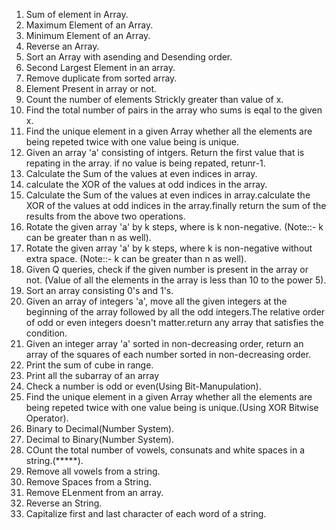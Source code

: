 1. Sum of element in Array.
2. Maximum Element of an Array.
3. Minimum Element of an Array.
4. Reverse an Array.
5. Sort an Array with asending and Desending order.
6. Second Largest Element in an array.
7. Remove duplicate from sorted array.
8. Element Present in array or not.
9. Count the number of elements Strickly greater than value of x.
10. Find the total number of pairs in the array who sums is eqal to the given x.
11. Find the unique element in a given Array whether all the elements are being repeted twice with one value being is unique.
12. Given an array 'a' consisting of intgers. Return the first value that is repating in the array. if no value is being repated, retunr-1.
13. Calculate the Sum of the values at even indices in array.
14. calculate the XOR of the values at odd indices in the array.
15. Calculate the Sum of the values at even indices in array.calculate the XOR of the values at odd indices in the array.finally return the sum of the results from the above two operations.
16. Rotate the given array 'a' by k steps, where is k non-negative. (Note::- k can be greater than n as well).
17. Rotate the given array 'a' by k steps, where k is non-negative without extra space. (Note::- k can be greater than n as well).
18. Given Q queries, check if the given number is present in the array or not. (Value of all the elements in the array is less than 10 to the power 5).
19. Sort an array consisting 0's and 1's.
20. Given an array of integers 'a', move all the given integers at the beginning of the array followed by all the odd integers.The relative order of odd or even integers doesn't matter.return any array that satisfies the condition.
21. Given an integer array 'a' sorted in non-decreasing order, return an array of the squares of each number sorted in non-decreasing order.
22. Print the sum of cube in range.
23. Print all the subarray of an array
24. Check a number is odd or even(Using Bit-Manupulation).
25. Find the unique element in a given Array whether all the elements are being repeted twice with one value being is unique.(Using XOR Bitwise Operator).
26. Binary to Decimal(Number System).
27. Decimal to Binary(Number System).
28. COunt the total number of vowels, consunats and white spaces in a string.(*****).
29. Remove all vowels from a string.
30. Remove Spaces from a String.
31. Remove ELenment from an array.
32. Reverse an String.
33. Capitalize first and last character of each word of a string.